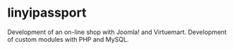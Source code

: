 # linyipassport
Development of an on-line shop with Joomla! and Virtuemart.  Development of custom modules with PHP and MySQL.
